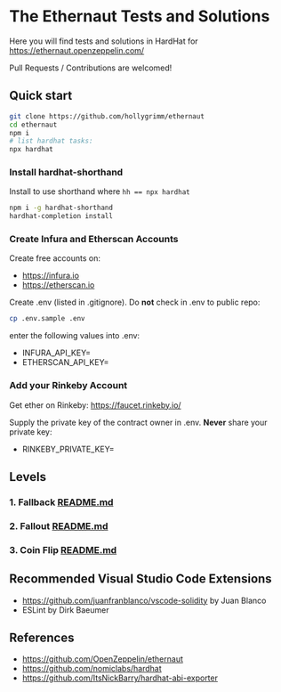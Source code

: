 # The Ethernaut Tests and Solutions

Here you will find tests and solutions in HardHat for <https://ethernaut.openzeppelin.com/>

Pull Requests / Contributions are welcomed!

## Quick start

```sh
git clone https://github.com/hollygrimm/ethernaut
cd ethernaut
npm i
# list hardhat tasks:
npx hardhat
```

### Install hardhat-shorthand

Install to use shorthand where `hh == npx hardhat`

```sh
npm i -g hardhat-shorthand
hardhat-completion install
```

### Create Infura and Etherscan Accounts

Create free accounts on:

* <https://infura.io>
* <https://etherscan.io>

Create .env (listed in .gitignore). Do **not** check in .env to public repo:

```sh
cp .env.sample .env
```

enter the following values into .env:

* INFURA_API_KEY=
* ETHERSCAN_API_KEY=

### Add your Rinkeby Account

Get ether on Rinkeby:
<https://faucet.rinkeby.io/>

Supply the private key of the contract owner in .env. **Never** share your private key:

* RINKEBY_PRIVATE_KEY=

## Levels

### 1. Fallback [README.md](1_fallback/README.md)

### 2. Fallout [README.md](2_fallout/README.md)

### 3. Coin Flip [README.md](3_coinflip/README.md)

## Recommended Visual Studio Code Extensions

* <https://github.com/juanfranblanco/vscode-solidity> by Juan Blanco
* ESLint by Dirk Baeumer

## References

* <https://github.com/OpenZeppelin/ethernaut>
* <https://github.com/nomiclabs/hardhat>
* <https://github.com/ItsNickBarry/hardhat-abi-exporter>
